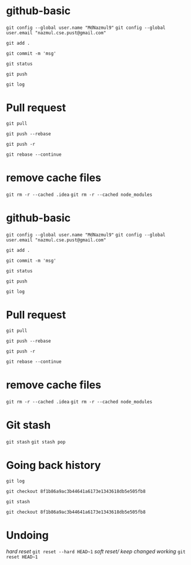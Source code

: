 # github-basic

```git config --global user.name "MdNazmul9"```
```git config --global user.email "nazmul.cse.pust@gmail.com"```


```git add .```

```git commit -m 'msg'```


```git status```

```git push```

```git log```

# Pull request
```git pull```

```git push --rebase```

```git push -r```

```git rebase --continue```

# remove cache files

```git rm -r --cached .idea```
```git rm -r --cached node_modules```

# github-basic

```git config --global user.name "MdNazmul9"```
```git config --global user.email "nazmul.cse.pust@gmail.com"```


```git add .```

```git commit -m 'msg'```


```git status```

```git push```

```git log```

# Pull request
```git pull```

```git push --rebase```

```git push -r```

```git rebase --continue```

# remove cache files

```git rm -r --cached .idea```
```git rm -r --cached node_modules```

# Git stash
```git stash```
```git stash pop```


# Going back history
```git log```

```git checkout 8f1b86a9ac3b44641a6173e1343618db5e505fb8```

```git stash```

```git checkout 8f1b86a9ac3b44641a6173e1343618db5e505fb8```

# Undoing 
*hard reset*
```git reset --hard HEAD~1```
*soft reset/ keep changed working*
```git reset HEAD~1```